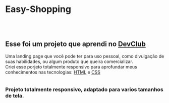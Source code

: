 <h1>Easy-Shopping</h1>
<br>
<br>
<h2>Esse foi um projeto que aprendi no <a href="https://rodolfomori.com.br/devclub">DevClub</a></h2>
<p>Uma landing page que você pode ter para uso pessoal, como divulgação de suas habilidades, ou algum produto que queira comercializar.<br>
Criei esse porjeto totalmente responsivo para aprofundar meus conhecimentos nas tecnologias: <a href="">HTML</a> e <a  href="">CSS</a> </p>
<img src="">
<br>
<h3>Projeto totalmente responsivo, adaptado para varios tamanhos de tela.</h3>
<br>
<div align="center"> 
<img src=""/>
</div>
